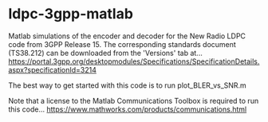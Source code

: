 # ldpc-3gpp-matlab
Matlab simulations of the encoder and decoder for the New Radio LDPC code from 3GPP Release 15. The corresponding standards document (TS38.212) can be downloaded from the 'Versions' tab at...
https://portal.3gpp.org/desktopmodules/Specifications/SpecificationDetails.aspx?specificationId=3214

The best way to get started with this code is to run plot_BLER_vs_SNR.m

Note that a license to the Matlab Communications Toolbox is required to run this code...
https://www.mathworks.com/products/communications.html
